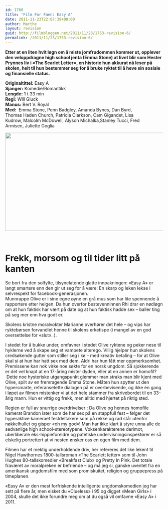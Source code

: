 ```yaml
---
id: 1760
title: 'Film For Faen: Easy A'
date: 2011-11-23T22:07:39+00:00
author: Marthe
layout: revision
guid: http://filmbloggen.net/2011/11/23/1753-revision-6/
permalink: /2011/11/23/1753-revision-6/
---
```

**Etter at en liten hvit løgn om å miste jomfrudommen kommer ut, opplever den veloppdragne high school jenta (Emma Stone) at livet blir som Hester Prynnes liv i &laquo;The Scarlet Letter&raquo;, en historie hun akkurat nå leser på skolen, helt til hun bestemmer seg for å bruke ryktet til å heve sin sosiale og finansielle status.**

**Originaltittel:** Easy A  
**Sjanger:** Komedie/Romantikk  
**Lengde:** 1 t 33 min  
**Regi:** Will Gluck  
**Manus:** Bert V. Royal  
**Med:**  Emma Stone, Penn Badgley, Amanda Bynes, Dan Byrd, Thomas Haden Church, Patricia Clarkson, Cam Gigandet, Lisa Kudrow, Malcolm McDowell, Alyson Michalka,Stanley Tucci, Fred Armisen, Juliette Goglia

<a href="http://filmbloggen.net/2011/11/23/film-for-faen-easy-a/easya-1293279011/" rel="attachment wp-att-1754"><img class="alignnone size-full wp-image-1754" src="http://filmbloggen.net/wp-content/uploads//2011/11/easya-1293279011.jpg" alt="" width="529" height="313" /></a>

&nbsp;

# Frekk, morsom og til tider litt på kanten

Se bort fra den solfylte, tilsynelatende glatte innpakningen: «Easy A» er langt smartere enn den gir ut seg for å være: En skarp og leken lekse i selvrespekt for facebook-generasjonen.  
Munnrappe Olive er i sine egne øyne en grå mus som har lite spennende å rapportere etter helgen. Da hun overfor bestevenninnen Rhi drar en nødløgn om at hun faktisk har vært på date og at hun faktisk hadde sex &#8211; baller ting på seg mer enn hva godt er.

Skolens kristne moralvokter Marianne overhører det hele &#8211; og vips har ryktebørsen forvandlet henne til skolens erketispe (i mangel av en god oversettelse for &laquo;slut&raquo;. ).

I stedet for å bukke under, omfavner i stedet Olive ryktene og peker nese til hyklerne ved å skape seg et vampete alterego. Villig hjelper hun skolens credsøkende gutter som stiller seg i kø &#8211; med kreativ betaling &#8211; for at Olive skal si at hun har hatt sex med dem. Aldri har hun fått mer oppmerksomhet.  
Premissene kan nok virke noe søkte for en norsk ungdom: Så sjokkerende er det vel knapt at en 17-åring mister dyden, eller at en annen er homofil?  Dette noe hysteriske utgangspunkt glemmer man straks man blir kjent med Olive, spilt av en fremragende Emma Stone. Måten hun spytter ut den hypersmarte, referansetette dialogen på er overbevisende, og ikke én gang i løpet av filmen mistenker vi at det hele stammer fra skrivebordet til en 33-årig mann. Hun er vittig og frekk, men alltid med hjertet på riktig sted.

Regien er full av snurrige overdrivelser : Da Olive og hennes homofile kamerat Brandon later som de har sex på en stappfull fest &#8211; følger det hyperaktive kameraet festdeltakere som på rekke og rad står utenfor nøkkelhullet og gisper «oh my god»! Man har ikke klart å styre unna alle de sedvanlige high school-stereotypene. Voksenkarakterene derimot, uberliberale eks-hippieforeldre og patetiske undervisningsinspektører er så elskelig portrettert at vi nesten ønsker oss en egen film med dem.

Filmen har et mektig underholdende driv, her refereres det like lekent til Nigel Hawthornes 1800-tallsroman «The Scarlett letter» som til John Hughes 80-tallskomedier «Breakfast Club» og Pretty In Pink. Det totale fraværet av moralpreken er befriende &#8211; og må jeg si, ganske uventet fra en amerikansk ungdomsfilm med som promiskuitet, religion og gruppepress på timeplanen.

«Easy A» er den mest forfriskende intelligente ungdomskomedien jeg har sett på flere år, men elsket du «Clueless» i 95 og digget «Mean Girls» i 2004, skulle det ikke forundre meg om at du også vil omfavne «Easy A» i 2011.